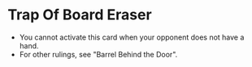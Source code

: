 # Trap Of Board Eraser

*   You cannot activate this card when your opponent does not have a hand.
*   For other rulings, see "Barrel Behind the Door".
